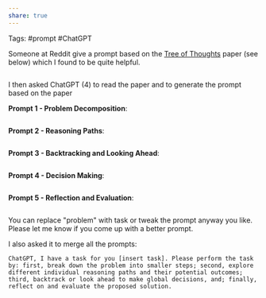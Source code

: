 ```yaml
---
share: true
---
```


Tags: #prompt #ChatGPT 


Someone at Reddit give a prompt based on the [Tree of Thoughts](https://arxiv.org/pdf/2305.10601.pdf) paper (see below) which I found to be quite helpful. 

```Given the task: {**}, break it down into intermediate steps or 'thoughts'. Consider multiple different reasoning paths that could be taken to solve the task. Explore these paths individually, reflecting on the possible outcomes of each. Then, consider how you might backtrack or look ahead in each path to make global decisions. Based on this analysis, choose the next course of action.
```

I then asked ChatGPT (4) to read the paper and to generate the prompt based on the paper


**Prompt 1 - Problem Decomposition**:

``` ChatGPT, can you help me break down the problem of [insert problem] into smaller, manageable steps or 'thoughts'?
```

**Prompt 2 - Reasoning Paths**:

```ChatGPT, for the problem of [insert problem], what are the different reasoning paths we could take? Could you explore these paths individually and reflect on the possible outcomes of each?"
```

**Prompt 3 - Backtracking and Looking Ahead**:

```ChatGPT, considering the problem of [insert problem], how might we backtrack or look ahead in our reasoning process to make global decisions?
```

**Prompt 4 - Decision Making**: 

```ChatGPT, based on the analysis of the problem [insert problem], what would be the next best course of action?
```

**Prompt 5 - Reflection and Evaluation**:

```ChatGPT, can you reflect on the solution we've generated for the problem [insert problem] and evaluate its effectiveness?"
```


You can replace "problem" with task or tweak the prompt anyway you like. Please let me know if you come up with a better prompt. 

I also asked it to merge all the prompts:


```
ChatGPT, I have a task for you [insert task]. Please perform the task by: first, break down the problem into smaller steps; second, explore different individual reasoning paths and their potential outcomes; third, backtrack or look ahead to make global decisions, and; finally, reflect on and evaluate the proposed solution.
```


